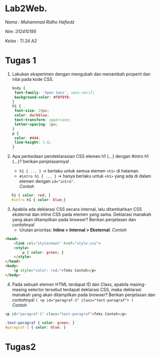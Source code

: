 # Lab2Web.
*Nama : Muhammad Ridho Hafiedz*

*Nim :312410195*

*Kelas : TI.24 A2*

# Tugas 1

1. Lakukan eksperimen dengan mengubah dan menambah properti dan nilai pada kode CSS.   
   ```css
   body {
    font-family: 'Open Sans', sans-serif;
    background-color: #f0f0f0;
   }
   h1 {
    font-size: 28px;
    color: darkblue;
    text-transform: uppercase;
    letter-spacing: 2px;
   }
   p {
    color: #444;
    line-height: 1.6;
   }
   ```
   
2. Apa perbedaan pendeklarasian CSS elemen h1 {...} dengan #intro h1 {...}? berikan penjelasannya!   
   - `h1 { ... }` → berlaku untuk semua elemen `<h1>` di halaman.
   - `#intro h1 { ... }` → hanya berlaku untuk `<h1>` yang ada di dalam elemen dengan `id="intro"`.  
   *Contoh*
  ```css
     h1 { color: red; }
     #intro h1 { color: blue;}
```

3. Apabila ada deklarasi CSS secara internal, lalu ditambahkan CSS eksternal dan inline CSS pada elemen yang sama. Deklarasi manakah yang akan ditampilkan pada browser? Berikan penjelasan dan contohnya!   
   - Urutan prioritas: **Inline > Internal > Eksternal**.
   *Contoh*
```html
<head>
    <link rel="stylesheet" href="style.css">
    <style>
        p { color: green; }
    </style>
</head>
<body>
    <p style="color: red;">Teks Contoh</p>
</body>
```

4.  Pada sebuah elemen HTML terdapat ID dan Class, apabila masing-masing selector tersebut terdapat deklarasi CSS, maka deklarasi manakah yang akan ditampilkan pada browser? Berikan penjelasan dan contohnya! `( <p id="paragraf-1" class="text-paragraf"> )`   
*Contoh*
```html
<p id="paragraf-1" class="text-paragraf">Teks Contoh</p>
```
```css
.text-paragraf { color: green; }
#paragraf-1 { color: blue; }
```
# Tugas2

